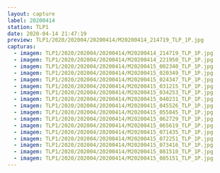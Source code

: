 ```yaml
---
layout: capture
label: 20200414
station: TLP1
date: 2020-04-14 21:47:19
preview: TLP1/2020/202004/20200414/M20200414_214719_TLP_1P.jpg
capturas:
  - imagem: TLP1/2020/202004/20200414/M20200414_214719_TLP_1P.jpg
  - imagem: TLP1/2020/202004/20200414/M20200414_221950_TLP_1P.jpg
  - imagem: TLP1/2020/202004/20200414/M20200415_002340_TLP_1P.jpg
  - imagem: TLP1/2020/202004/20200414/M20200415_020349_TLP_1P.jpg
  - imagem: TLP1/2020/202004/20200414/M20200415_024347_TLP_1P.jpg
  - imagem: TLP1/2020/202004/20200414/M20200415_031215_TLP_1P.jpg
  - imagem: TLP1/2020/202004/20200414/M20200415_034253_TLP_1P.jpg
  - imagem: TLP1/2020/202004/20200414/M20200415_040231_TLP_1P.jpg
  - imagem: TLP1/2020/202004/20200414/M20200415_045526_TLP_1P.jpg
  - imagem: TLP1/2020/202004/20200414/M20200415_055845_TLP_1P.jpg
  - imagem: TLP1/2020/202004/20200414/M20200415_062729_TLP_1P.jpg
  - imagem: TLP1/2020/202004/20200414/M20200415_065619_TLP_1P.jpg
  - imagem: TLP1/2020/202004/20200414/M20200415_071435_TLP_1P.jpg
  - imagem: TLP1/2020/202004/20200414/M20200415_072251_TLP_1P.jpg
  - imagem: TLP1/2020/202004/20200414/M20200415_073416_TLP_1P.jpg
  - imagem: TLP1/2020/202004/20200414/M20200415_081510_TLP_1P.jpg
  - imagem: TLP1/2020/202004/20200414/M20200415_085151_TLP_1P.jpg
---
```

